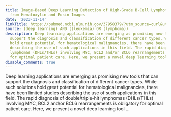 ```yaml
---
title: Image-Based Deep Learning Detection of High-Grade B-Cell Lymphomas Directly
  from Hematoxylin and Eosin Images
date: '2023-11-14'
linkTitle: https://pubmed.ncbi.nlm.nih.gov/37958379/?utm_source=curl&utm_medium=rss&utm_campaign=pubmed-2&utm_content=1byXLWG-5Hn0_qdLgZYpDfLA2UWGhGNgZGereuo1rJN2aoAQXP&fc=20220814223158&ff=20231115170807&v=2.17.9.post6+86293ac
source: (deep learning) AND ((leukemia) OR (lymphoma))
description: Deep learning applications are emerging as promising new tools that can
  support the diagnosis and classification of different cancer types. While such solutions
  hold great potential for hematological malignancies, there have been limited studies
  describing the use of such applications in this field. The rapid diagnosis of double/triple-hit
  lymphomas (DHLs/THLs) involving MYC, BCL2 and/or BCL6 rearrangements is obligatory
  for optimal patient care. Here, we present a novel deep learning tool ...
disable_comments: true
---
```

Deep learning applications are emerging as promising new tools that can support the diagnosis and classification of different cancer types. While such solutions hold great potential for hematological malignancies, there have been limited studies describing the use of such applications in this field. The rapid diagnosis of double/triple-hit lymphomas (DHLs/THLs) involving MYC, BCL2 and/or BCL6 rearrangements is obligatory for optimal patient care. Here, we present a novel deep learning tool ...